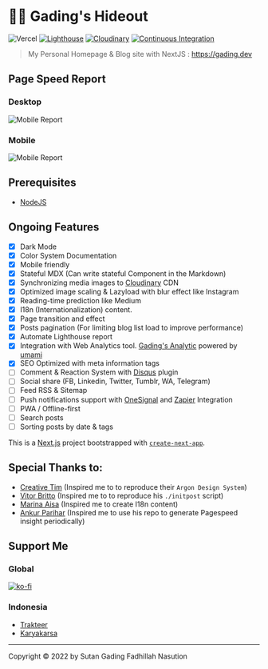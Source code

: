 # 👨‍💻 Gading's Hideout
![Vercel](https://therealsujitk-vercel-badge.vercel.app/?app=gading-dev)
[![Lighthouse](https://github.com/gadingnst/gading.dev/actions/workflows/lighthouse.yml/badge.svg?event=workflow_dispatch)](https://github.com/gadingnst/gading.dev/actions/workflows/lighthouse.yml)
[![Cloudinary](https://github.com/gadingnst/gading.dev/actions/workflows/cloudinary.yml/badge.svg)](https://github.com/gadingnst/gading.dev/actions/workflows/cloudinary.yml)
[![Continuous Integration](https://github.com/gadingnst/gading.dev/actions/workflows/integration.yml/badge.svg)](https://github.com/gadingnst/gading.dev/actions/workflows/integration.yml)

> My Personal Homepage & Blog site with NextJS : https://gading.dev

## Page Speed Report
### Desktop
![Mobile Report](https://raw.githubusercontent.com/gadingnst/gading.dev/main/public/reports/desktop.svg)
### Mobile
![Mobile Report](https://raw.githubusercontent.com/gadingnst/gading.dev/main/public/reports/mobile.svg)

## Prerequisites
- [NodeJS](https://nodejs.org/en/download/)

## Ongoing Features
- [x] Dark Mode
- [x] Color System Documentation
- [x] Mobile friendly
- [x] Stateful MDX (Can write stateful Component in the Markdown)
- [x] Synchronizing media images to [Cloudinary](https://cloudinary.com) CDN
- [x] Optimized image scaling & Lazyload with blur effect like Instagram
- [x] Reading-time prediction like Medium
- [x] I18n (Internationalization) content.
- [x] Page transition and effect
- [x] Posts pagination (For limiting blog list load to improve performance)
- [x] Automate Lighthouse report 
- [x] Integration with Web Analytics tool. [Gading's Analytic](https://analytics.gading.dev) powered by [umami](https://umami.is)
- [x] SEO Optimized with meta information tags
- [ ] Comment & Reaction System with [Disqus](https://disqus.com) plugin
- [ ] Social share (FB, Linkedin, Twitter, Tumblr, WA, Telegram)
- [ ] Feed RSS & Sitemap
- [ ] Push notifications support with [OneSignal](https://onesignal.com/pricing) and [Zapier](https://zapier.com/apps/onesignal/integrations/rss/8120/send-onesignal-push-notifications-for-new-items-in-an-rss-feed) Integration
- [ ] PWA / Offline-first
- [ ] Search posts
- [ ] Sorting posts by date & tags

This is a [Next.js](https://nextjs.org/) project bootstrapped with [`create-next-app`](https://github.com/vercel/next.js/tree/canary/packages/create-next-app).

## Special Thanks to:
- [Creative Tim](https://demos.creative-tim.com/vue-argon-design-system) (Inspired me to to reproduce their `Argon Design System`)
- [Vitor Britto](https://github.com/vitorbritto/forcefiles/blob/f0e32299138348247bd2f6ccb3dd51683fa761fd/scripts/initpost.sh) (Inspired me to to reproduce his `./initpost` script)
- [Marina Aisa](https://marinaaisa.com) (Inspired me to create I18n content)
- [Ankur Parihar](https://github.com/ankurparihar/readme-pagespeed-insights) (Inspired me to use his repo to generate Pagespeed insight periodically)

## Support Me
### Global
[![ko-fi](https://www.ko-fi.com/img/githubbutton_sm.svg)](https://ko-fi.com/B0B71P7PB)
### Indonesia
- [Trakteer](https://trakteer.id/sutanlab)
- [Karyakarsa](https://karyakarsa.com/sutanlab)

* * *

Copyright © 2022 by Sutan Gading Fadhillah Nasution

